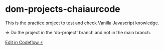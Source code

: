 # dom-projects-chaiaurcode

This is the practice project to test and check Vanilla Javascript knowledge.

=> Do the project in the 'do-project' branch and not in the main branch.

[Edit in Codeflow ⚡️](https://stackblitz.com/~/github.com/vaibhavc2/dom-projects-chaiaurcode)
